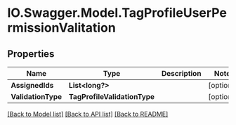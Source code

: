 # IO.Swagger.Model.TagProfileUserPermissionValitation
## Properties

Name | Type | Description | Notes
------------ | ------------- | ------------- | -------------
**AssignedIds** | **List&lt;long?&gt;** |  | [optional] 
**ValidationType** | **TagProfileValidationType** |  | [optional] 

[[Back to Model list]](../README.md#documentation-for-models) [[Back to API list]](../README.md#documentation-for-api-endpoints) [[Back to README]](../README.md)

